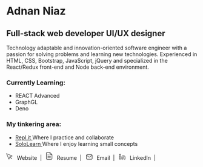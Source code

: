 <h1>Adnan Niaz</h1>
<h2>Full-stack web developer UI/UX designer</h2>
<p>
    Technology adaptable and innovation-oriented software engineer with a passion for solving problems and learning new
    technologies. Experienced in HTML, CSS, Bootstrap, JavaScript, jQuery and specialized in the React/Redux front-end
    and Node back-end environment.
</p>
<h3>Currently Learning:</h3>
<ul>
    <li>REACT Advanced</li>
    <li>GraphGL</li>
    <li>Deno</li>
</ul>
<h3>My tinkering area:</h3>
<ul>
    <li><a href="https://repl.it/@adnanniaz">Repl.it </a>Where I practice and collaborate</li>
    <li><a href="https://www.sololearn.com/Profile/383429">SoloLearn </a>Where I enjoy learning small concepts</li>
</ul>
<p>
    <img src="./images/website.png" style="width: 16px;" alt="">&nbsp;&nbsp;&nbsp;Website&nbsp;&nbsp;|&nbsp;&nbsp;
    <img src="./images/resume.png" style="width: 16px;" alt="">&nbsp;&nbsp;&nbsp;Resume&nbsp;&nbsp;|&nbsp;&nbsp;
    <img src="./images/email.png" style="width: 16px;" alt="">&nbsp;&nbsp;&nbsp;Email&nbsp;&nbsp;|&nbsp;&nbsp;
    <img src="./images/linkedIn.png" style="width: 16px;" alt="">&nbsp;&nbsp;&nbsp;LinkedIn&nbsp;&nbsp;|&nbsp;&nbsp;
</p>
